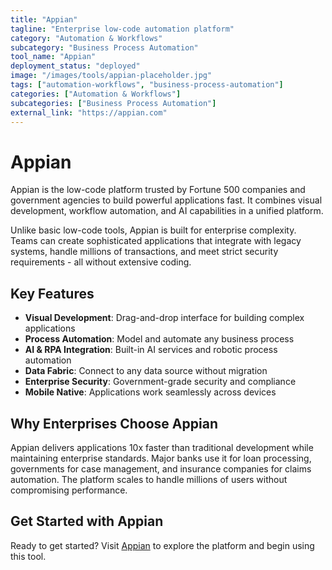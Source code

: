 ```yaml
---
title: "Appian"
tagline: "Enterprise low-code automation platform"
category: "Automation & Workflows"
subcategory: "Business Process Automation"
tool_name: "Appian"
deployment_status: "deployed"
image: "/images/tools/appian-placeholder.jpg"
tags: ["automation-workflows", "business-process-automation"]
categories: ["Automation & Workflows"]
subcategories: ["Business Process Automation"]
external_link: "https://appian.com"
---
```


# Appian

Appian is the low-code platform trusted by Fortune 500 companies and government agencies to build powerful applications fast. It combines visual development, workflow automation, and AI capabilities in a unified platform.

Unlike basic low-code tools, Appian is built for enterprise complexity. Teams can create sophisticated applications that integrate with legacy systems, handle millions of transactions, and meet strict security requirements - all without extensive coding.

## Key Features
- **Visual Development**: Drag-and-drop interface for building complex applications
- **Process Automation**: Model and automate any business process
- **AI & RPA Integration**: Built-in AI services and robotic process automation
- **Data Fabric**: Connect to any data source without migration
- **Enterprise Security**: Government-grade security and compliance
- **Mobile Native**: Applications work seamlessly across devices

## Why Enterprises Choose Appian
Appian delivers applications 10x faster than traditional development while maintaining enterprise standards. Major banks use it for loan processing, governments for case management, and insurance companies for claims automation. The platform scales to handle millions of users without compromising performance.

## Get Started with Appian

Ready to get started? Visit [Appian](https://appian.com) to explore the platform and begin using this tool.